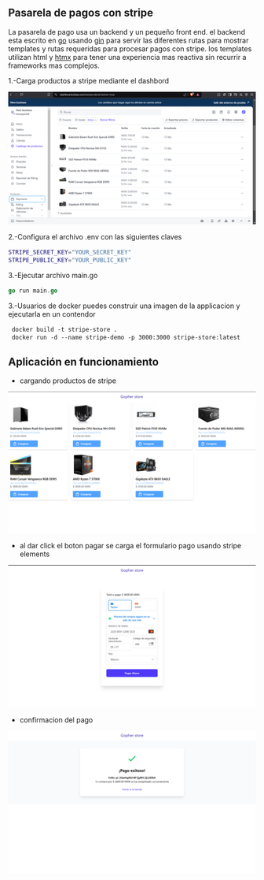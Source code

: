 ## Pasarela de pagos con stripe 

La pasarela de pago  usa un backend y un pequeño front end. el backend esta escrito en [go](https://go.dev/) usando [gin](https://gin-gonic.com/) para servir las diferentes rutas para mostrar templates y rutas requeridas para procesar pagos con stripe. los templates utilizan html y [htmx](https://htmx.org/) para tener una experiencia mas reactiva sin recurrir a frameworks mas complejos.

1.-Carga productos a stripe mediante el dashbord 

<img src="../stripe-payment/images/catalog.png" alt="stripe dashbord" />

2.-Configura el archivo .env con las siguientes claves 
```bash
STRIPE_SECRET_KEY="YOUR_SECRET_KEY"
STRIPE_PUBLIC_KEY="YOUR_PUBLIC_KEY"
```
3.-Ejecutar archivo main.go 

```go 
go run main.go
```
3.-Usuarios de  docker puedes construir una imagen de la applicacion y ejecutarla en un contendor 
``` docker 
 docker build -t stripe-store .
 docker run -d --name stripe-demo -p 3000:3000 stripe-store:latest 

```
## Aplicación en funcionamiento 
- cargando productos de stripe 

<img src="../stripe-payment/images/loading_products.png" alt="loading products">

- al dar click el boton pagar se carga el formulario pago usando stripe elements 

<img src="../stripe-payment/images/checkout_payment.png" alt="form payment">

- confirmacion del pago

<img src="../stripe-payment/images/success.png" alt="sucess payment">




